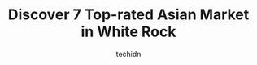 ---
layout: ampstory
image: https://i0.wp.com/www.auto.or.id/wp-content/uploads/2023/06/lucky-supermarket-0-white-rock-1686327116.jpeg?resize=640,853
author: techidn
featured: false
description: White Rock, British Columbia, Canada is a haven for Asian Market enthusiasts, boasting an impressive array of 7 top-notch establishments. Whether youre a seasoned connoisseur or simply curi
title: Discover 7 Top-rated Asian Market in White Rock
cover:
   title: Discover 7 Top-rated Asian Market in White Rock
   subtitle: AUTO.OR.ID
   background: https://www.auto.or.id/wp-content/uploads/2023/06/lucky-supermarket-0-white-rock-1686327116.jpeg

pages: 
 - layout: thirds
   top: <h1>#1 Lucky Supermarket</h1>
   bottom: "<p>The rating is for the deli inside Lucky Supermarket. The bahn mi with assorted meats was excellent and really great value at $5.49 plus tax.Next time I will try their bub</p>"
   background: https://www.auto.or.id/wp-content/uploads/2023/06/lucky-supermarket-1-white-rock-1686327117.jpeg
   backgroundblur: true
 - layout: thirds
   top: <h1>#2 Hannam Supermarket (Surrey)</h1>
   bottom: "<p>15357 104 Ave, Surrey, BC V3R 1N5, Canada</p>"
   background: https://www.auto.or.id/wp-content/uploads/2023/06/lucky-supermarket-2-white-rock-1686327118.jpeg
   cta:
      link: https://www.auto.or.id/discover-7-top-rated-asian-market-in-white-rock/
      text: Discover 7 Top-rated Asian Market in White Rock
 - layout: thirds
   top: <h1>#3 H-Mart Langley</h1>
   bottom: "<p>19555 Fraser Hwy, Surrey, BC V3S 6K7, Canada</p>"
   background: https://images.unsplash.com/photo-1555428691-388bb2e62bbb?ixlib=rb-4.0.3&ixid=MnwxMjA3fDB8MHxwaG90by1wYWdlfHx8fGVufDB8fHx8&auto=format&fit=crop&w=640&h=853&q=80
   cta:
      link: https://www.auto.or.id/discover-7-top-rated-asian-market-in-white-rock/
      text: Discover 7 Top-rated Asian Market in White Rock
 - layout: thirds
   top: <h1>#4 Kims Mart Burnaby</h1>
   bottom: "<p>6855 Station Hill Dr, Burnaby, BC V3N 5B8, Canada</p>"
   background: https://images.unsplash.com/photo-1623564493084-50c8274cf115?ixlib=rb-4.0.3&ixid=MnwxMjA3fDB8MHxwaG90by1wYWdlfHx8fGVufDB8fHx8&auto=format&fit=crop&w=640&h=853&q=80
   cta:
      link: https://www.auto.or.id/discover-7-top-rated-asian-market-in-white-rock/
      text: Discover 7 Top-rated Asian Market in White Rock
 - layout: thirds
   top: <h1>#5 Nanyang Asian Supermarket</h1>
   bottom: "<p>8645 160 St unit 101-105, Surrey, BC V4N 1G4, Canada</p>"
   background: https://images.unsplash.com/photo-1594502225401-a9eab8b405dd?ixlib=rb-4.0.3&ixid=MnwxMjA3fDB8MHxwaG90by1wYWdlfHx8fGVufDB8fHx8&auto=format&fit=crop&w=640&h=853&q=80
   cta:
      link: https://www.auto.or.id/discover-7-top-rated-asian-market-in-white-rock/
      text: Discover 7 Top-rated Asian Market in White Rock
 - layout: thirds
   top: <h1>#6 Sungiven Foods</h1>
   bottom: "<p>1640 152 St, Surrey, BC V4A 4N2, Canada</p>"
   background: https://images.unsplash.com/photo-1596157783372-71ada8d5836b?ixlib=rb-4.0.3&ixid=MnwxMjA3fDB8MHxwaG90by1wYWdlfHx8fGVufDB8fHx8&auto=format&fit=crop&w=640&h=853&q=80
   cta:
      link: https://www.auto.or.id/discover-7-top-rated-asian-market-in-white-rock/
      text: Discover 7 Top-rated Asian Market in White Rock
 - layout: thirds
   top: <h1>#7 New Gulberg Market & Halal Meat</h1>
   bottom: "<p>118-12578 72 Ave, Surrey, BC V3W 2M6, Canada</p>"
   background: https://images.unsplash.com/photo-1526521403896-a658d847f6fa?ixlib=rb-4.0.3&ixid=MnwxMjA3fDB8MHxwaG90by1wYWdlfHx8fGVufDB8fHx8&auto=format&fit=crop&w=640&h=853&q=80
   cta:
      link: https://www.auto.or.id/discover-7-top-rated-asian-market-in-white-rock/
      text: Discover 7 Top-rated Asian Market in White Rock
 - layout: thirds
   middle: Continue reading...
   background: https://images.unsplash.com/photo-1636325779858-2e355e25f9af?ixlib=rb-4.0.3&ixid=MnwxMjA3fDB8MHxwaG90by1wYWdlfHx8fGVufDB8fHx8&auto=format&fit=crop&w=640&h=853&q=80
   cta:
      link: https://www.auto.or.id/discover-7-top-rated-asian-market-in-white-rock/
      text: Discover 7 Top-rated Asian Market in White Rock

---